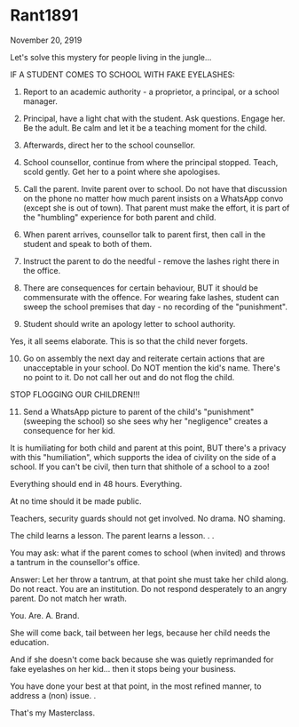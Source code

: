 # Rant1891


November 20, 2919

Let's solve this mystery for people living in the jungle...

IF A STUDENT COMES TO SCHOOL WITH FAKE EYELASHES:

1. Report to an academic authority - a proprietor, a principal, or a school manager.

2. Principal, have a light chat with the student. Ask questions. Engage her. Be the adult. Be calm and let it be a teaching moment for the child. 

3. Afterwards, direct her to the school counsellor.

4. School counsellor, continue from where the principal stopped. Teach, scold gently. Get her to a point where she apologises.

5. Call the parent. Invite parent over to school. Do not have that discussion on the phone no matter how much parent insists on a WhatsApp convo (except she is out of town). That parent must make the effort, it is part of the "humbling" experience for both parent and child. 

6. When parent arrives, counsellor talk to parent first, then call in the student and speak to both of them.

7. Instruct the parent to do the needful - remove the lashes right there in the office.

8. There are consequences for certain behaviour, BUT it should be commensurate with the offence. For wearing fake lashes, student can sweep the school premises that day - no recording of the "punishment".

9. Student should write an apology letter to school authority. 

Yes, it all seems elaborate. This is so that the child never forgets.

10. Go on assembly the next day and reiterate certain actions that are unacceptable in your school. Do NOT mention the kid's name. There's no point to it. Do not call her out and do not flog the child.

STOP FLOGGING OUR CHILDREN!!!

11. Send a WhatsApp picture to parent of the child's "punishment" (sweeping the school) so she sees why her "negligence" creates a consequence for her kid.

It is humiliating for both child and parent at this point, BUT there's a privacy with this "humiliation", which supports the idea of civility on the side of a school. If you can't be civil, then turn that shithole of a school to a zoo!

Everything should end in 48 hours. Everything. 

At no time should it be made public. 

Teachers, security guards should not get involved. No drama. NO shaming. 

The child learns a lesson. 
The parent learns a lesson.
.
.

You may ask: what if the parent comes to school (when invited) and throws a tantrum in the counsellor's office.

Answer: 
Let her throw a tantrum, at that point she must take her child along. Do not react. You are an institution. Do not respond desperately to an angry parent. Do not match her wrath.

You. Are. A. Brand. 

She will come back, tail between her legs, because her child needs the education. 

And if she doesn't come back because she was quietly reprimanded for fake eyelashes on her kid... then it stops being your business.

You have done your best at that point, in the most refined manner, to address a (non) issue.
.

That's my Masterclass.